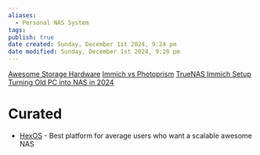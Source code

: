 ```yaml
---
aliases:
  - Personal NAS System
tags: 
publish: true
date created: Sunday, December 1st 2024, 9:24 pm
date modified: Sunday, December 1st 2024, 9:28 pm
---
```


[Awesome Storage Hardware](../../../📁%2003%20-%20Curations,%20Stacks/Awesome%20Storage%20Hardware.md)
[Immich vs Photoprism](../TrueNAS%20Scale%20Home%20Server/Misc%20TrueNAS/Immich%20vs%20Photoprism/Immich%20vs%20Photoprism.md)
[TrueNAS Immich Setup](../TrueNAS%20Scale%20Home%20Server/TrueNAS%20Immich%20Setup/TrueNAS%20Immich%20Setup.md)
[Turning Old PC into NAS in 2024](../TrueNAS%20Scale%20Home%20Server/Turning%20Old%20PC%20into%20NAS%20in%202024/Turning%20Old%20PC%20into%20NAS%20in%202024.md)

# Curated

- [HexOS](https://hexos.com/) - Best platform for average users who want a scalable awesome NAS